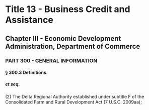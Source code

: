 
# Title 13 - Business Credit and Assistance
## Chapter III - Economic Development Administration, Department of Commerce
### PART 300 - GENERAL INFORMATION
#### § 300.3 Definitions.
##### et seq.

(2) The Delta Regional Authority established under subtitle F of the Consolidated Farm and Rural Development Act (7 U.S.C. 2009aa);
